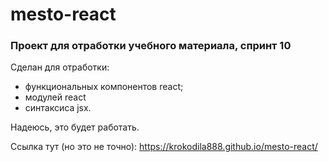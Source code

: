 # mesto-react

### **Проект для отработки учебного материала, спринт 10**

Сделан для отработки:
* функциональных компонентов react;
* модулей react
* синтаксиса jsx.

Надеюсь, это будет работать.

Ссылка тут (но это не точно): https://krokodila888.github.io/mesto-react/
